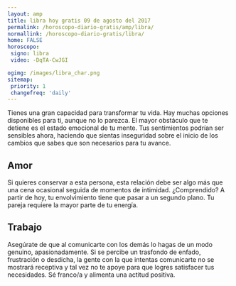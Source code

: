 ```yaml
---
layout: amp
title: libra hoy gratis 09 de agosto del 2017 
permalink: /horoscopo-diario-gratis/amp/libra/
normallink: /horoscopo-diario-gratis/libra/
home: FALSE
horoscopo:
 signo: libra
 video: -DqTA-CwJGI

ogimg: /images/libra_char.png
sitemap:
 priority: 1
 changefreq: 'daily'
---
```



Tienes una gran capacidad para transformar tu vida. Hay muchas opciones disponibles para ti, aunque no lo parezca. El mayor obstáculo que te detiene es el estado emocional de tu mente. Tus sentimientos podrían ser sensibles ahora, haciendo que sientas inseguridad sobre el inicio de los cambios que sabes que son necesarios para tu avance.

## Amor

Si quieres conservar a esta persona, esta relación debe ser algo más que una cena ocasional seguida de momentos de intimidad. ¿Comprendido? A partir de hoy, tu envolvimiento tiene que pasar a un segundo plano. Tu pareja requiere la mayor parte de tu energía.

## Trabajo

Asegúrate de que al comunicarte con los demás lo hagas de un modo genuino, apasionadamente. Si se percibe un trasfondo de enfado, frustración o desdicha, la gente con la que intentas comunicarte no se mostrará receptiva y tal vez no te apoye para que logres satisfacer tus necesidades. Sé franco/a y alimenta una actitud positiva.